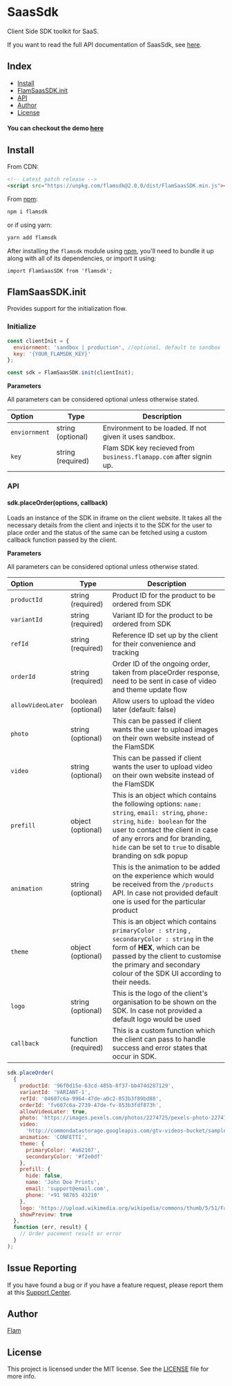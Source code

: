 # SaasSdk

Client Side SDK toolkit for SaaS.

If you want to read the full API documentation of SaasSdk, see [here](<[https://business.flamapp.com](https://business.flamapp.com/)>).

## Index

- [Install](#install)
- [FlamSaasSDK.init](#flamsaassdkinit)
- [API](#api)
- [Author](#author)
- [License](#license)

#### You can checkout the demo [here](https://homingos.github.io/saaskit-javascript/examples/vanilla-js/)

## Install

From CDN:

```html
<!-- Latest patch release -->
<script src="https://unpkg.com/flamsdk@2.0.0/dist/FlamSaasSDK.min.js"></script>
```

From [npm](<[https://npmjs.org](https://npmjs.org/)>):

```sh
npm i flamsdk
```

or if using yarn:

```sh
yarn add flamsdk
```

After installing the `flamsdk` module using [npm](<[https://npmjs.org](https://npmjs.org/)>), you'll need to bundle it up along with all of its dependencies, or import it using:

```
import FlamSaasSDK from 'flamsdk';
```

## FlamSaasSDK.init

Provides support for the initialization flow.

### Initialize

```js
const clientInit = {
  enviornment: 'sandbox | production', //optional, default to sandbox
  key: '{YOUR_FLAMSDK_KEY}'
};

const sdk = FlamSaasSDK.init(clientInit);
```

**Parameters**

All parameters can be considered optional unless otherwise stated.

| Option        | Type              | Description                                                        |
| :------------ | ----------------- | ------------------------------------------------------------------ |
| `enviornment` | string (optional) | Environment to be loaded. If not given it uses sandbox.            |
| `key`         | string (required) | Flam SDK key recieved from `business.flamapp.com` after signin up. |

### API

#### sdk.placeOrder(options, callback)

Loads an instance of the SDK in iframe on the client website. It takes all the necessary details from the client and injects it to the SDK for the user to place order and the status of the same can be fetched using a custom callback function passed by the client.

**Parameters**

All parameters can be considered optional unless otherwise stated.

| Option            | Type                | Description                                                                                                                                                                                                                                                       |
| :---------------- | ------------------- | ----------------------------------------------------------------------------------------------------------------------------------------------------------------------------------------------------------------------------------------------------------------- |
| `productId`       | string (required)   | Product ID for the product to be ordered from SDK                                                                                                                                                                                                                 |
| `variantId`       | string (required)   | Variant ID for the product to be ordered from SDK                                                                                                                                                                                                                 |
| `refId`           | string (required)   | Reference ID set up by the client for their convenience and tracking                                                                                                                                                                                              |
| `orderId`         | string (required)   | Order ID of the ongoing order, taken from placeOrder response, need to be sent in case of video and theme update flow                                                                                                                                             |
| `allowVideoLater` | boolean (optional)  | Allow users to upload the video later (default: false)                                                                                                                                                                                                            |
| `photo`           | string (optional)   | This can be passed if client wants the user to upload images on their own website instead of the FlamSDK                                                                                                                                                          |
| `video`           | string (optional)   | This can be passed if client wants the user to upload video on their own website instead of the FlamSDK                                                                                                                                                           |
| `prefill`         | object (optional)   | This is an object which contains the following options: `name: string`, `email: string`, `phone: string`, `hide: boolean` for the user to contact the client in case of any errors and for branding, `hide` can be set to `true` to disable branding on sdk popup |
| `animation`       | string (optional)   | This is the animation to be added on the experience which would be received from the `/products` API. In case not provided default one is used for the particular product                                                                                         |
| `theme`           | object (optional)   | This is an object which contains `primaryColor : string` , `secondaryColor : string` in the form of **HEX**, which can be passed by the client to customise the primary and secondary colour of the SDK UI according to their needs.                              |
| `logo`            | string (optional)   | This is the logo of the client's organisation to be shown on the SDK. In case not provided a default logo would be used                                                                                                                                           |
| `callback`        | function (required) | This is a custom function which the client can pass to handle success and error states that occur in SDK.                                                                                                                                                         |

```js
sdk.placeOrder(
  {
    productId: '96f0d15e-63cd-485b-8f37-bb474d287129',
    variantId: 'VARIANT-1',
    refId: '04607c6a-9964-47de-a0c2-853b3f89bd88',
    orderId: 'fv607c6a-2739-47de-fv-853b3fdf873h',
    allowVideoLater: true,
    photo: 'https://images.pexels.com/photos/2274725/pexels-photo-2274725.jpeg',
    video:
      'http://commondatastorage.googleapis.com/gtv-videos-bucket/sample/BigBuckBunny.mp4',
    animation: 'CONFETTI',
    theme: {
      primaryColor: '#a62107',
      secondaryColor: '#f2e0df'
    },
    prefill: {
      hide: false,
      name: 'John Doe Prints',
      email: 'support@email.com',
      phone: '+91 98765 43210'
    },
    logo: 'https://upload.wikimedia.org/wikipedia/commons/thumb/5/51/Facebook_f_logo_%282019%29.svg/2048px-Facebook_f_logo_%282019%29.svg.png',
    showPreview: true
  },
  function (err, result) {
    // Order pacement result or error
  }
);
```

## Issue Reporting

If you have found a bug or if you have a feature request, please report them at this [Support Center](<[https://help.flamapp.com](https://help.flamapp.com/)>).

## Author

[Flam](<[https://flamapp.com/](https://flamapp.com/)>)

## License

This project is licensed under the MIT license. See the [LICENSE](LICENSE) file for more info.

<!-- Vaaaaarrrrsss -->

[npm-image]: [https://img.shields.io/npm/v/auth0-js.svg?style=flat-square](https://img.shields.io/npm/v/auth0-js.svg?style=flat-square)
[npm-url]: [https://npmjs.org/package/auth0-js](https://npmjs.org/package/auth0-js)
[circleci-image]: [https://img.shields.io/circleci/project/github/auth0/auth0.js.svg?branch=master&style=flat-square](https://img.shields.io/circleci/project/github/auth0/auth0.js.svg?branch=master&style=flat-square)
[circleci-url]: [https://circleci.com/gh/auth0/auth0.js](https://circleci.com/gh/auth0/auth0.js)
[codecov-image]: [https://img.shields.io/codecov/c/github/auth0/auth0.js/master.svg?style=flat-square](https://img.shields.io/codecov/c/github/auth0/auth0.js/master.svg?style=flat-square)
[codecov-url]: [https://codecov.io/github/auth0/auth0.js?branch=master](https://codecov.io/github/auth0/auth0.js?branch=master)
[license-image]: [https://img.shields.io/npm/l/auth0-js.svg?style=flat-square](https://img.shields.io/npm/l/auth0-js.svg?style=flat-square)
[license-url]: #license
[downloads-image]: [https://img.shields.io/npm/dm/auth0-js.svg?style=flat-square](https://img.shields.io/npm/dm/auth0-js.svg?style=flat-square)
[downloads-url]: [https://npmjs.org/package/auth0-js](https://npmjs.org/package/auth0-js)
